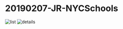 # 20190207-JR-NYCSchools

![list](https://i.imgur.com/gVRjqj6.png)
![details](https://i.imgur.com/JcvA2iV.png)

